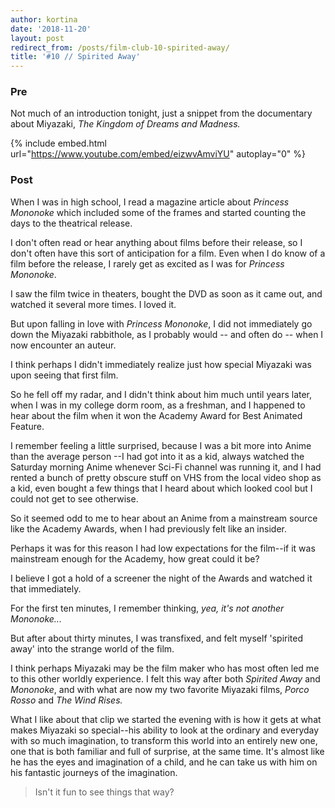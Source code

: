 ```yaml
---
author: kortina
date: '2018-11-20'
layout: post
redirect_from: /posts/film-club-10-spirited-away/
title: '#10 // Spirited Away'
---
```


### Pre

Not much of an introduction tonight, just a snippet from the documentary
about Miyazaki, *The Kingdom of Dreams and Madness.*

{% include embed.html url="https://www.youtube.com/embed/eizwvAmviYU" autoplay="0" %}


### Post

When I was in high school, I read a magazine article about *Princess Mononoke* which included some of the frames and started counting the days to the theatrical release.

I don't often read or hear anything about films before their release, so I don't often have this sort of anticipation for a film.
Even when I do know of a film before the release, I rarely get as excited as I was for *Princess Mononoke*.

I saw the film twice in theaters, bought the DVD as soon as it came out, and watched it several more times.
I loved it.

But upon falling in love with *Princess Mononoke*, I did not immediately go down the Miyazaki rabbithole, as I probably would -- and often do -- when I now encounter an auteur.

I think perhaps I didn't immediately realize just how special Miyazaki was upon seeing that first film.

So he fell off my radar, and I didn't think about him much until years later,
when I was in my college dorm room, as a freshman, and I happened to hear about the film when it won the Academy Award
for Best Animated Feature.

I remember feeling a little surprised, because I was a bit more into Anime than the average person
--I had got into it as a kid, always watched the Saturday morning Anime whenever Sci-Fi channel was running it,
and I had rented a bunch of pretty obscure stuff on VHS from the local video shop as a kid,
even bought a few things that I heard about which looked cool but I could not get to see otherwise.

So it seemed odd to me to hear about an Anime from a mainstream source like the Academy Awards,
when I had previously felt like an insider.

Perhaps it was for this reason I had low expectations for the film--if it was mainstream
enough for the Academy, how great could it be?

I believe I got a hold of a screener the night of the Awards and watched it that immediately.

For the first ten minutes, I remember thinking, *yea, it's not another Mononoke...*

But after about thirty minutes, I was transfixed, and felt myself 'spirited away'
into the strange world of the film.

I think perhaps Miyazaki may be the film maker who has most often
led me to this other worldly experience. I felt this way after both *Spirited Away* and *Mononoke*, and with what are now my two favorite Miyazaki films,
*Porco Rosso* and *The Wind Rises.*

What I like about that clip we started the evening with is how
it gets at what makes Miyazaki so special--his ability to look
at the ordinary and everyday with so much imagination,
to transform this world into an entirely new one,
one that is both familiar and full of surprise,
at the same time. It's almost like he has the eyes
and imagination of a child, and he can take us with
him on his fantastic journeys of the imagination.

> Isn't it fun to see things that way?